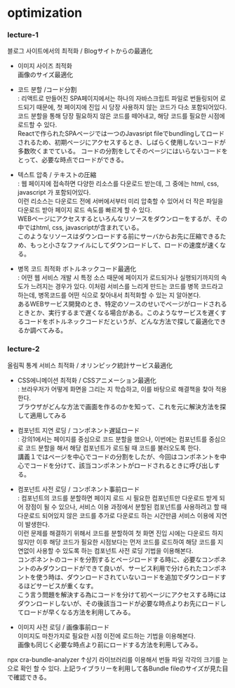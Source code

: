 # optimization

### lecture-1

블로그 사이트에서의 최적화 / Blogサイトからの最適化

- 이미지 사이즈 최적화<br/>画像のサイズ最適化<br/>
- 코드 분할 /コード分割<br/>
  : 리액트로 만들어진 SPA페이지에서는 하나의 자바스크립트 파일로 번들링되어 로드되기 때문에, 첫 페이지에 진입 시 당장 사용하지 않는 코드가 다소 포함되어있다. 코드 분할을 통해 당장 필요하지 않은 코드를 떼어내고, 해당 코드를 필요한 시점에 로드할 수 있다.
  <br/>Reactで作られたSPAページでは一つのJavasript fileでbundlingしてロードされるため、初期ページにアクセスするとき、しばらく使用しないコードが多数吹くまでている。
  コードの分割をしてそのページにはいらないコードをとって、必要な時点でロードができる。<br/>

- 텍스트 압축 / テキストの圧縮<br/>
  : 웹 페이지에 접속하면 다양한 리소스를 다운로드 받는데, 그 중에는 html, css, javascript 가 포함되어있다. <br/>
  이런 리소스는 다운로드 전에 서버에서부터 미리 압축할 수 있어서 더 작은 파일을 다운로드 받아 페이지 로드 속도를 빠르게 할 수 있다.<br/>
  WEBページにアクセスするといろんなリソースをダウンローをするが、その中ではhtml, css, javascriptが含まれている。<br/>
  このようなリソースはダウンロードする前にサーバからお先に圧縮できるため、もっと小さなファイルにしてダウンロードして、ロードの速度が速くなる。

- 병목 코드 최적화 ボトルネックコード最適化<br/>
  : 어떤 웹 서비스 개발 시 특정 소스 때문에 페이지가 로드되거나 실행되기까지의 속도가 느려지는 경우가 있다. 이처럼 서비스를 느리게 만드는 코드를 병목 코드라고 하는데, 병목코드를 어떤 식으로 찾아내서 최적화할 수 있는 지 알아본다.<br/>
  あるWEBサービス開発のとき、特定のソースのせいでページがロードされるときとか、実行するまで遅くなる場合がある。このようなサービスを遅くするコードをボトルネックコードだというが、どんな方法で探して最適化できるか調べてみる。

### lecture-2

올림픽 통계 서비스 최적화 / オリンピック統計サービス最適化<br/>

- CSS에니메이션 최적화 / CSSアニメーション最適化<br/>
 : 브라우저가 어떻게 화면을 그리는 지 학습하고, 이를 바탕으로 해결책을 찾아 적용한다.<br/>
  ブラウザがどんな方法で画面を作るのかを知って、これを元に解決方法を探して適用してみる

- 컴포넌트 지연 로딩 / コンポネント遅延ロード<br/>
 : 강의1에서는 페이지를 중심으로 코드 분할을 했으나, 이번에는 컴포넌트를 중심으로 코드 분할을 해서 해당 컴포넌트가 로드될 때 코드를 불러오도록 한다. <br/>
  講義１ではページを中心でコードの分割をしたが、今回はコンポネントを中心でコードを分けて、該当コンポネントがロードされるときに呼び出しする。

- 컴포넌트 사전 로딩 / コンポネント事前ロード<br/>
 : 컴포넌트의 코드를 분할하면 페이지 로드 시 필요한 컴포넌트만 다운로드 받게 되어 장점이 될 수 있으나, 서비스 이용 과정에서 분할된 컴포넌트를 사용하려고 할 때 다운로드 되어있지 않은 코드를 추가로 다운로드 하는 시간만큼 서비스 이용에 지연이 발생한다.<br/>
 이런 문제를 해결하기 위해서 코드를 분할하여 첫 화면 진입 시에는 다운로드 하지 않지만 이후 해당 코드가 필요한 시점보다는 먼저 코드를 로드하여 해당 코드를 지연없이 사용할 수 있도록 하는 컴포넌트 사전 로딩 기법을 이용해본다.<br/>
 コンポネントのコードを分割するとページロードする時に、必要なコンポネントのみダウンロードができて良いが、サービス利用で分けられたコンポネントを使う時は、ダウンロードされていないコードを追加でダウンロードするほどサービスが重くなす。<br/>
 こう言う問題を解決する為にコードを分けて初ページにアクセスする時にはダウンロードしないが、その後該当コードが必要な時点よりお先にロードしてロードが早くなる方法を利用してみる。

- 이미지 사전 로딩 / 画像事前ロード<br/>
이미지도 마찬가지로 필요한 시점 이전에 로드하는 기법을 이용해본다.<br/>
画像も同じく必要な時点より前にロードする方法を利用してみる。


npx cra-bundle-analyzer
↑상기 라이브러리를 이용해서 번들 파일 각각의 크기를 눈으로 확인 할 수 있다.
上記ライブラリーを利用して各Bundle fileのサイズが見た目で確認できる。